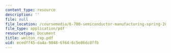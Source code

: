 ```yaml
---
content_type: resource
description: ''
file: null
file_location: /coursemedia/6-780-semiconductor-manufacturing-spring-2003/ecedff45da4a98486f646c5e86dc8ffb_welton_rep.pdf
file_type: application/pdf
resourcetype: Document
title: welton_rep.pdf
uid: ecedff45-da4a-9848-6f64-6c5e86dc8ffb
---
```

